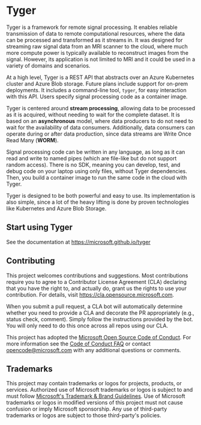 # Tyger

Tyger is a framework for remote signal processing. It enables reliable
transmission of data to remote computational resources, where the data can be
processed and transformed as it streams in. It was designed for streaming raw
signal data from an MRI scanner to the cloud, where much more compute power is
typically available to reconstruct images from the signal. However, its
application is not limited to MRI and it could be used in a variety of domains
and scenarios.

At a high level, Tyger is a REST API that abstracts over an Azure Kubernetes
cluster and Azure Blob storage. Future plans include support for on-prem
deployments. It includes a command-line tool, `tyger`, for easy interaction with
this API. Users specify signal processing code as a container image.

Tyger is centered around **stream processing**, allowing data to be processed as
it is acquired, without needing to wait for the complete dataset. It is based on
an **asynchronous** model, where data producers to do not need to wait for the
availability of data consumers. Additionally, data consumers can operate during
or after data production, since data streams are Write Once Read Many
(**WORM**).

Signal processing code can be written in any language, as long as it can read
and write to named pipes (which are file-like but do not support random access).
There is no SDK, meaning you can develop, test, and debug code on your laptop
using only files, without Tyger dependencies. Then, you build a container image
to run the same code in the cloud with Tyger.

Tyger is designed to be both powerful and easy to use. Its implementation is
also simple, since a lot of the heavy lifting is done by proven technologies
like Kubernetes and Azure Blob Storage.

## Start using Tyger

See the documentation at https://microsoft.github.io/tyger

## Contributing

This project welcomes contributions and suggestions.  Most contributions require you to agree to a
Contributor License Agreement (CLA) declaring that you have the right to, and actually do, grant us
the rights to use your contribution. For details, visit https://cla.opensource.microsoft.com.

When you submit a pull request, a CLA bot will automatically determine whether you need to provide
a CLA and decorate the PR appropriately (e.g., status check, comment). Simply follow the instructions
provided by the bot. You will only need to do this once across all repos using our CLA.

This project has adopted the [Microsoft Open Source Code of Conduct](https://opensource.microsoft.com/codeofconduct/).
For more information see the [Code of Conduct FAQ](https://opensource.microsoft.com/codeofconduct/faq/) or
contact [opencode@microsoft.com](mailto:opencode@microsoft.com) with any additional questions or comments.

## Trademarks

This project may contain trademarks or logos for projects, products, or services. Authorized use of Microsoft
trademarks or logos is subject to and must follow
[Microsoft's Trademark & Brand Guidelines](https://www.microsoft.com/en-us/legal/intellectualproperty/trademarks/usage/general).
Use of Microsoft trademarks or logos in modified versions of this project must not cause confusion or imply Microsoft sponsorship.
Any use of third-party trademarks or logos are subject to those third-party's policies.
